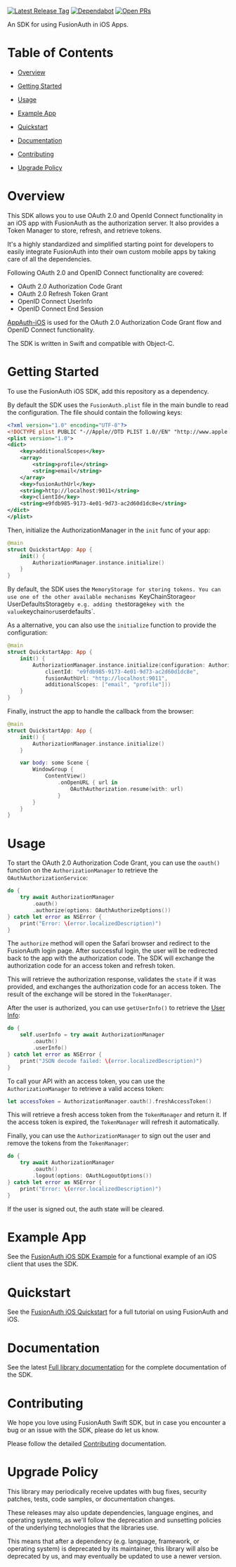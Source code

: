 [![Latest Release Tag](https://badgen.net/github/tag/fusionauth/fusionauth-swift-sdk)](https://github.com/FusionAuth/fusionauth-swift-sdk/tags)
[![Dependabot](https://badgen.net/github/dependabot/fusionauth/fusionauth-swift-sdk)](https://github.com/FusionAuth/fusionauth-swift-sdk/network/updates)
[![Open PRs](https://badgen.net/github/open-prs/fusionauth/fusionauth-swift-sdk)](https://github.com/FusionAuth/fusionauth-swift-sdk/pulls)

An SDK for using FusionAuth in iOS Apps.

# Table of Contents

- [Overview](#overview)

- [Getting Started](#getting-started)

- [Usage](#usage)

- [Example App](#example-app)

- [Quickstart](#quickstart)

- [Documentation](#documentation)

- [Contributing](#contributing)

- [Upgrade Policy](#upgrade-policy)

<!--
this and following tags, and the corresponding end tag, are used to delineate what is pulled into the FusionAuth docs site (the client libraries pages). Don't remove unless you also change the docs site.

Please also use ``` instead of indenting for code blocks. The backticks are translated correctly to adoc format.
-->

# Overview
<!--
tag::forDocSiteOverview[]
-->
This SDK allows you to use OAuth 2.0 and OpenId Connect functionality in an iOS app with FusionAuth as the
authorization server. It also provides a Token Manager to store, refresh, and retrieve tokens.

It's a highly standardized and simplified starting point for developers to easily integrate FusionAuth into their own custom mobile apps by taking care of all the dependencies.

Following OAuth 2.0 and OpenID Connect functionality are covered:
- OAuth 2.0 Authorization Code Grant
- OAuth 2.0 Refresh Token Grant
- OpenID Connect UserInfo
- OpenID Connect End Session

[AppAuth-iOS](https://github.com/openid/AppAuth-iOS) is used for the OAuth 2.0 Authorization Code Grant flow and OpenID Connect functionality.

The SDK is written in Swift and compatible with Object-C.
<!--
end::forDocSiteOverview[]
-->

# Getting Started

<!--
tag::forDocSiteGettingStarted[]
-->
To use the FusionAuth iOS SDK, add this repository as a dependency.

By default the SDK uses the `FusionAuth.plist` file in the main bundle to read the configuration. The file should contain the following keys:

```xml
<?xml version="1.0" encoding="UTF-8"?>
<!DOCTYPE plist PUBLIC "-//Apple//DTD PLIST 1.0//EN" "http://www.apple.com/DTDs/PropertyList-1.0.dtd">
<plist version="1.0">
<dict>
    <key>additionalScopes</key>
    <array>
        <string>profile</string>
        <string>email</string>
    </array>
    <key>fusionAuthUrl</key>
    <string>http://localhost:9011</string>
    <key>clientId</key>
    <string>e9fdb985-9173-4e01-9d73-ac2d60d1dc8e</string>
</dict>
</plist>
```

Then, initialize the AuthorizationManager in the `init` func of your app:

```swift
@main
struct QuickstartApp: App {
    init() {
        AuthorizationManager.instance.initialize()
    }
}
```

By default, the SDK uses the `MemoryStorage for storing tokens. You can use one of the other available mechanisms `KeyChainStorage`or `UserDefaultsStorage` by e.g. adding the `storage` key with the value `keychain` or `userdefaults`.

As a alternative, you can also use the `initialize` function to provide the configuration:

```swift
@main
struct QuickstartApp: App {
    init() {
        AuthorizationManager.instance.initialize(configuration: AuthorizationConfiguration(
            clientId: "e9fdb985-9173-4e01-9d73-ac2d60d1dc8e",
            fusionAuthUrl: "http://localhost:9011",
            additionalScopes: ["email", "profile"]))
    }
}
```

Finally, instruct the app to handle the callback from the browser:

```swift
@main
struct QuickstartApp: App {
    init() {
        AuthorizationManager.instance.initialize()
    }

    var body: some Scene {
        WindowGroup {
            ContentView()
                .onOpenURL { url in
                    OAuthAuthorization.resume(with: url)
                }
        }
    }
}
```

<!--
end::forDocSiteGettingStarted[]
-->

# Usage

<!--
tag::forDocSiteUsage[]
-->
To start the OAuth 2.0 Authorization Code Grant, you can use the `oauth()` function on the `AuthorizationManager` to
retrieve the `OAuthAuthorizationService`:

```swift
do {
    try await AuthorizationManager
        .oauth()
        .authorize(options: OAuthAuthorizeOptions())
} catch let error as NSError {
    print("Error: \(error.localizedDescription)")
}
```

The `authorize` method will open the Safari browser and redirect to the FusionAuth login page. After successful login, the user will be redirected back to the app with the authorization code. The SDK will exchange the authorization code for an access token and refresh token.

This will retrieve the authorization response, validates the `state` if it was provided, and exchanges the authorization
code for an access token.
The result of the exchange will be stored in the `TokenManager`.

After the user is authorized, you can use `getUserInfo()` to retrieve the [User Info](https://openid.net/specs/openid-connect-core-1_0.html#UserInfo):

```swift
do {
    self.userInfo = try await AuthorizationManager
        .oauth()
        .userInfo()
} catch let error as NSError {
    print("JSON decode failed: \(error.localizedDescription)")
}
```

To call your API with an access token, you can use the `AuthorizationManager` to retrieve a valid access token:

```swift
let accessToken = AuthorizationManager.oauth().freshAccessToken()
```

This will retrieve a fresh access token from the `TokenManager` and return it. If the access token is expired,
the `TokenManager` will refresh it automatically.

Finally, you can use the `AuthorizationManager` to sign out the user and remove the tokens from the `TokenManager`:

```swift
do {
    try await AuthorizationManager
        .oauth()
        .logout(options: OAuthLogoutOptions())
} catch let error as NSError {
    print("Error: \(error.localizedDescription)")
}
```

If the user is signed out, the auth state will be cleared.
<!--
end::forDocSiteUsage[]
-->

# Example App

<!--
tag::forDocSiteExampleApp[]
-->
See the [FusionAuth iOS SDK Example](https://github.com/FusionAuth/fusionauth-quickstart-swift-ios-native) for a functional example of an iOS client that uses the SDK.
<!--
end::forDocSiteExampleApp[]
-->

# Quickstart

<!--
tag::forDocSiteQuickstart[]
-->
See the [FusionAuth iOS Quickstart](https://fusionauth.io/docs/quickstarts/quickstart-swift-ios-native/) for a full tutorial on using FusionAuth and iOS.
<!--
end::forDocSiteQuickstart[]
-->

# Documentation

<!--
tag::forDocSiteDocumentation[]
-->
See the latest [Full library documentation](https://github.com/FusionAuth/fusionauth-swift-sdk/blob/main/Documentation/Reference/README.md) for the complete documentation of the SDK.
<!--
end::forDocSiteDocumentation[]
-->

# Contributing
<!--
tag::forDocSiteContributing[]
-->
We hope you love using FusionAuth Swift SDK, but in case you encounter a bug or an issue with the SDK, please do let us know.

Please follow the detailed [Contributing](CONTRIBUTING.md) documentation.
<!--
end::forDocSiteContributing[]
-->

# Upgrade Policy

This library may periodically receive updates with bug fixes, security patches, tests, code samples, or documentation changes.

These releases may also update dependencies, language engines, and operating systems, as we\'ll follow the deprecation and sunsetting policies of the underlying technologies that the libraries use.

This means that after a dependency (e.g. language, framework, or operating system) is deprecated by its maintainer, this library will also be deprecated by us, and may eventually be updated to use a newer version.
